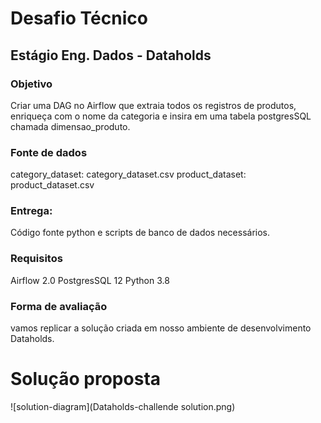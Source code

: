 # Desafio Técnico
## Estágio Eng. Dados - Dataholds
 
### Objetivo
Criar uma DAG no Airflow que extraia todos os registros de produtos, enriqueça com o nome da categoria e insira em uma tabela postgresSQL chamada dimensao_produto.


### Fonte de dados
category_dataset: category_dataset.csv
product_dataset: product_dataset.csv


### Entrega:
Código fonte python e scripts de banco de dados necessários.


### Requisitos
Airflow 2.0
PostgresSQL 12
Python 3.8

### Forma de avaliação 
vamos replicar a solução criada em nosso ambiente de desenvolvimento Dataholds. 


# Solução proposta

![solution-diagram](Dataholds-challende solution.png)
